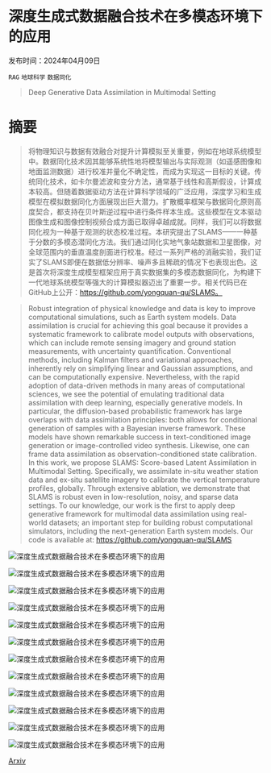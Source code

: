 # 深度生成式数据融合技术在多模态环境下的应用

发布时间：2024年04月09日

`RAG` `地球科学` `数据同化`

> Deep Generative Data Assimilation in Multimodal Setting

# 摘要

> 将物理知识与数据有效融合对提升计算模拟至关重要，例如在地球系统模型中。数据同化技术因其能够系统性地将模型输出与实际观测（如遥感图像和地面监测数据）进行校准并量化不确定性，而成为实现这一目标的关键。传统同化技术，如卡尔曼滤波和变分方法，通常基于线性和高斯假设，计算成本较高。但随着数据驱动方法在计算科学领域的广泛应用，深度学习和生成模型在模拟数据同化方面展现出巨大潜力。扩散概率框架与数据同化原则高度契合，都支持在贝叶斯逆过程中进行条件样本生成。这些模型在文本驱动图像生成和图像控制视频合成方面已取得卓越成就。同样，我们可以将数据同化视为一种基于观测的状态校准过程。本研究提出了SLAMS——一种基于分数的多模态潜同化方法。我们通过同化实地气象站数据和卫星图像，对全球范围内的垂直温度剖面进行校准。经过一系列严格的消融实验，我们证实了SLAMS即便在数据低分辨率、噪声多且稀疏的情况下也表现出色。这是首次将深度生成模型框架应用于真实数据集的多模态数据同化，为构建下一代地球系统模型等强大的计算模拟器迈出了重要一步。相关代码已在GitHub上公开：https://github.com/yongquan-qu/SLAMS。

> Robust integration of physical knowledge and data is key to improve computational simulations, such as Earth system models. Data assimilation is crucial for achieving this goal because it provides a systematic framework to calibrate model outputs with observations, which can include remote sensing imagery and ground station measurements, with uncertainty quantification. Conventional methods, including Kalman filters and variational approaches, inherently rely on simplifying linear and Gaussian assumptions, and can be computationally expensive. Nevertheless, with the rapid adoption of data-driven methods in many areas of computational sciences, we see the potential of emulating traditional data assimilation with deep learning, especially generative models. In particular, the diffusion-based probabilistic framework has large overlaps with data assimilation principles: both allows for conditional generation of samples with a Bayesian inverse framework. These models have shown remarkable success in text-conditioned image generation or image-controlled video synthesis. Likewise, one can frame data assimilation as observation-conditioned state calibration. In this work, we propose SLAMS: Score-based Latent Assimilation in Multimodal Setting. Specifically, we assimilate in-situ weather station data and ex-situ satellite imagery to calibrate the vertical temperature profiles, globally. Through extensive ablation, we demonstrate that SLAMS is robust even in low-resolution, noisy, and sparse data settings. To our knowledge, our work is the first to apply deep generative framework for multimodal data assimilation using real-world datasets; an important step for building robust computational simulators, including the next-generation Earth system models. Our code is available at: https://github.com/yongquan-qu/SLAMS

![深度生成式数据融合技术在多模态环境下的应用](../../../paper_images/2404.06665/x1.png)

![深度生成式数据融合技术在多模态环境下的应用](../../../paper_images/2404.06665/x2.png)

![深度生成式数据融合技术在多模态环境下的应用](../../../paper_images/2404.06665/x3.png)

![深度生成式数据融合技术在多模态环境下的应用](../../../paper_images/2404.06665/x4.png)

![深度生成式数据融合技术在多模态环境下的应用](../../../paper_images/2404.06665/x5.png)

![深度生成式数据融合技术在多模态环境下的应用](../../../paper_images/2404.06665/x6.png)

![深度生成式数据融合技术在多模态环境下的应用](../../../paper_images/2404.06665/x7.png)

![深度生成式数据融合技术在多模态环境下的应用](../../../paper_images/2404.06665/x8.png)

![深度生成式数据融合技术在多模态环境下的应用](../../../paper_images/2404.06665/x9.png)

![深度生成式数据融合技术在多模态环境下的应用](../../../paper_images/2404.06665/x10.png)

![深度生成式数据融合技术在多模态环境下的应用](../../../paper_images/2404.06665/x11.png)

![深度生成式数据融合技术在多模态环境下的应用](../../../paper_images/2404.06665/x12.png)

[Arxiv](https://arxiv.org/abs/2404.06665)